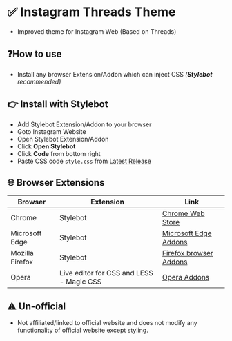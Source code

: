 # ✅ Instagram Threads Theme 
- Improved theme for Instagram Web (Based on Threads)
## ❓How to use
- Install any browser Extension/Addon which can inject CSS *(**Stylebot** recommended)*
## 👉 Install with Stylebot
- Add Stylebot Extension/Addon to your browser
- Goto Instagram Website
- Open Stylebot Extension/Addon
- Click **Open Stylebot**
- Click **Code** from bottom right
- Paste CSS code `style.css` from [Latest Release](https://github.com/cool-dev-code/Instagram-Web-Theme/releases)
## 🌐 Browser Extensions
| Browser | Extension | Link |
|-----------------|-----------------|-----------------|
| Chrome | Stylebot | [Chrome Web Store](https://chromewebstore.google.com/detail/stylebot/oiaejidbmkiecgbjeifoejpgmdaleoha) |
| Microsoft Edge | Stylebot | [Microsoft Edge Addons](https://microsoftedge.microsoft.com/addons/detail/stylebot/mjolbpfednnbebfapicajpifliopnnai) |
| Mozilla Firefox | Stylebot | [Firefox browser Addons](https://addons.mozilla.org/en-US/firefox/addon/stylebot-web/) |
| Opera | Live editor for CSS and LESS - Magic CSS | [Opera Addons](https://addons.opera.com/en-gb/extensions/details/live-editor-for-css-and-less-magic-css/) |

## ⚠️ Un-official
- Not affiliated/linked to official website and does not modify any functionality of official website except styling.
